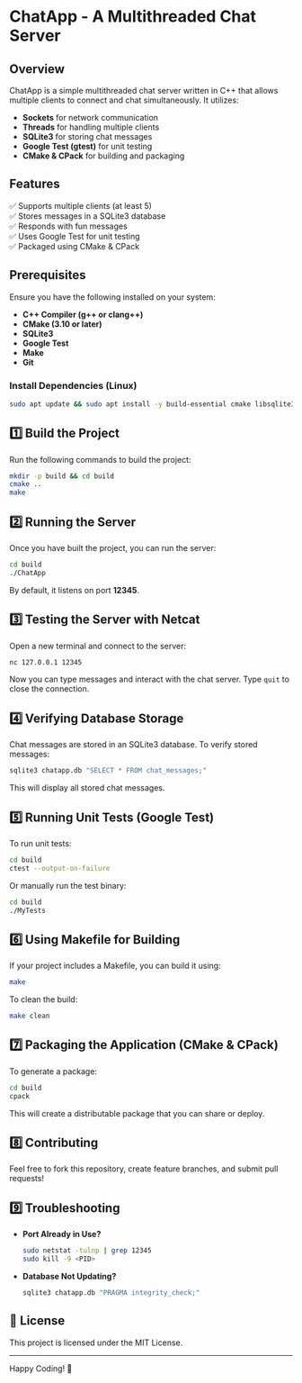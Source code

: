 # ChatApp - A Multithreaded Chat Server

## Overview
ChatApp is a simple multithreaded chat server written in C++ that allows multiple clients to connect and chat simultaneously. It utilizes:
- **Sockets** for network communication
- **Threads** for handling multiple clients
- **SQLite3** for storing chat messages
- **Google Test (gtest)** for unit testing
- **CMake & CPack** for building and packaging

## Features
✅ Supports multiple clients (at least 5)  
✅ Stores messages in a SQLite3 database  
✅ Responds with fun messages  
✅ Uses Google Test for unit testing  
✅ Packaged using CMake & CPack  

## Prerequisites
Ensure you have the following installed on your system:
- **C++ Compiler (g++ or clang++)**
- **CMake (3.10 or later)**
- **SQLite3**
- **Google Test**
- **Make**
- **Git**

### Install Dependencies (Linux)
```bash
sudo apt update && sudo apt install -y build-essential cmake libsqlite3-dev libgtest-dev
```

## 1️⃣ Build the Project

Run the following commands to build the project:
```bash
mkdir -p build && cd build
cmake ..
make
```

## 2️⃣ Running the Server
Once you have built the project, you can run the server:
```bash
cd build
./ChatApp
```
By default, it listens on port **12345**.

## 3️⃣ Testing the Server with Netcat
Open a new terminal and connect to the server:
```bash
nc 127.0.0.1 12345
```
Now you can type messages and interact with the chat server. Type `quit` to close the connection.

## 4️⃣ Verifying Database Storage
Chat messages are stored in an SQLite3 database. To verify stored messages:
```bash
sqlite3 chatapp.db "SELECT * FROM chat_messages;"
```
This will display all stored chat messages.

## 5️⃣ Running Unit Tests (Google Test)
To run unit tests:
```bash
cd build
ctest --output-on-failure
```
Or manually run the test binary:
```bash
cd build
./MyTests
```

## 6️⃣ Using Makefile for Building
If your project includes a Makefile, you can build it using:
```bash
make
```
To clean the build:
```bash
make clean
```

## 7️⃣ Packaging the Application (CMake & CPack)
To generate a package:
```bash
cd build
cpack
```
This will create a distributable package that you can share or deploy.

## 8️⃣ Contributing
Feel free to fork this repository, create feature branches, and submit pull requests!

## 9️⃣ Troubleshooting
- **Port Already in Use?**
  ```bash
  sudo netstat -tulnp | grep 12345
  sudo kill -9 <PID>
  ```
- **Database Not Updating?**
  ```bash
  sqlite3 chatapp.db "PRAGMA integrity_check;"
  ```

## 📜 License
This project is licensed under the MIT License.

---
Happy Coding! 🚀

